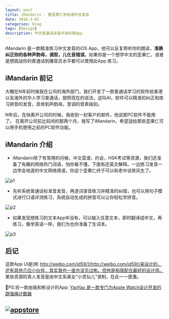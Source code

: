 ```yaml
---
layout: post
title: iMandarin - 教歪果仁学地道中文发音
date: 2016-3-02
categories: blog
tags: [Design]
description: 中文普遍话读音评测纠错App
---
```


iMandarin 是一款精准练习中文发音的iOS App，他可以反复聆听你的朗读，**准确纠正你的各种声韵母，调型，儿化音错误**。如果你是一个想学中文的歪果仁，或者是想挑战你的普通话到播音员水平都可以使用此App 练习。

## iMandarin 前记

大概在N年前时候我在公司的海外部门，我们开发了一款普通话学习的软件给香港以及海外的华人学习普通话，按照现在的说法，这叫AI，软件可以精准的纠正和练习拼音的发音，具体到声韵母，音调的音素级别。

N年后，在快离开公司的时候，我收到一封客户的邮件，他说那PC软件不能用了。  在离开公司前比较闲的那两个月，我写了iMandarin，希望送给那些歪果仁可以用手机使用之前的PC软件功能。


## iMandarin 介绍

- iMandarin除了有常用的问候，中文菜谱，约会，HSK考试等资源，我们还准备了有趣的网络热门词语，怕你看不懂，下面有还英文解释。一边练习发音一边学会地道的中文网络用语，你这个歪果仁终于可以和老中谈笑风生了。

![p1](https://ws3.sinaimg.cn/large/006tKfTcgy1fkny1cfwxxj30m80f27fs.jpg)

- 先听系统普通话标准音发音，再逐词录音练习并精准的纠错，也可以用句子模式进行口语评测练习，系统自动生成的拼音可以让你轻松学拼音。

![p2](https://ws2.sinaimg.cn/large/006tKfTcgy1fkny1duisej30m80f2dmz.jpg)

- 如果发现想练习的文本App中没有，可以输入任意文本，即时翻译成中文，再练习，像学英语一样，我们为也你准备了生词本。

![p3](https://ws4.sinaimg.cn/large/006tKfTcgy1fkny1e3obvj309g0e6djl.jpg)


## 后记
这款App UI是[彬 http://weibo.com/id59/](http://weibo.com/id59/)来设计的，还有其他几位小伙伴，其实我也一直也没见过彬。但他是和我配合最好的设计师。 某些资源的真人发音是由中文系美女“小灵仙儿”录制，在此一一感激。

PS:另一款由我和彬设计的App: [YaoYao 是一款专门为Apple Watch设计开发的跳强绳计数器](http://haozes.me/blog/2017/07/01/yaoyao/)

## [![appstore](http://haozes.me/img/appstore.png)](https://appsto.re/cn/d_t2_.i)










